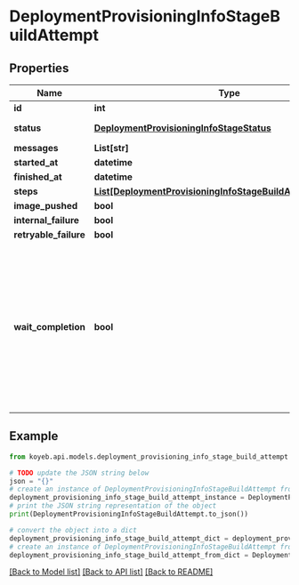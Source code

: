# DeploymentProvisioningInfoStageBuildAttempt


## Properties

Name | Type | Description | Notes
------------ | ------------- | ------------- | -------------
**id** | **int** |  | [optional] 
**status** | [**DeploymentProvisioningInfoStageStatus**](DeploymentProvisioningInfoStageStatus.md) |  | [optional] [default to DeploymentProvisioningInfoStageStatus.UNKNOWN]
**messages** | **List[str]** |  | [optional] 
**started_at** | **datetime** |  | [optional] 
**finished_at** | **datetime** |  | [optional] 
**steps** | [**List[DeploymentProvisioningInfoStageBuildAttemptBuildStep]**](DeploymentProvisioningInfoStageBuildAttemptBuildStep.md) |  | [optional] 
**image_pushed** | **bool** |  | [optional] 
**internal_failure** | **bool** |  | [optional] 
**retryable_failure** | **bool** |  | [optional] 
**wait_completion** | **bool** | This flag is used to finalize the build, and continue the deployment in case of success, or cancel and potentially retry the build in case of failure. | [optional] 

## Example

```python
from koyeb.api.models.deployment_provisioning_info_stage_build_attempt import DeploymentProvisioningInfoStageBuildAttempt

# TODO update the JSON string below
json = "{}"
# create an instance of DeploymentProvisioningInfoStageBuildAttempt from a JSON string
deployment_provisioning_info_stage_build_attempt_instance = DeploymentProvisioningInfoStageBuildAttempt.from_json(json)
# print the JSON string representation of the object
print(DeploymentProvisioningInfoStageBuildAttempt.to_json())

# convert the object into a dict
deployment_provisioning_info_stage_build_attempt_dict = deployment_provisioning_info_stage_build_attempt_instance.to_dict()
# create an instance of DeploymentProvisioningInfoStageBuildAttempt from a dict
deployment_provisioning_info_stage_build_attempt_from_dict = DeploymentProvisioningInfoStageBuildAttempt.from_dict(deployment_provisioning_info_stage_build_attempt_dict)
```
[[Back to Model list]](../README.md#documentation-for-models) [[Back to API list]](../README.md#documentation-for-api-endpoints) [[Back to README]](../README.md)


